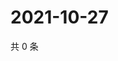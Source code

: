 # 2021-10-27

共 0 条

<!-- BEGIN -->
<!-- 最后更新时间 Wed Oct 27 2021 19:12:49 GMT+0800 (China Standard Time) -->

<!-- END -->
